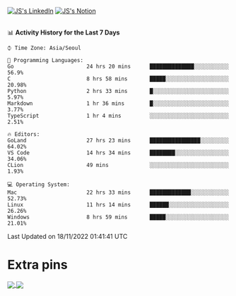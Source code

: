 
[![JS's LinkedIn](https://img.shields.io/badge/LinkedIn-blue?style=for-the-badge&logo=linkedin)](https://www.linkedin.com/in/jaeseung-lee-5a2a32139/) 
[![JS's Notion](https://img.shields.io/badge/Notion-black?style=for-the-badge&logo=notion)](https://bit.ly/ljswiki1) <br><br>
<!-- ![JS's GitHub stats](https://github-readme-stats-lemon-five.vercel.app/api?username=tkxkd0159&hide=contribs,prs,stars,issues&show_icons=true&theme=react&include_all_commits=true)   -->
<!-- ![Top Langs](https://github-readme-stats-lemon-five.vercel.app/api/top-langs/?username=tkxkd0159&layout=compact&hide=jupyter%20notebook,scss,html,css&langs_count=10)  -->


<!--START_SECTION:waka-->
📊 **Activity History for the Last 7 Days** 

```text
⌚︎ Time Zone: Asia/Seoul

💬 Programming Languages: 
Go                       24 hrs 20 mins      ██████████████░░░░░░░░░░░   56.9% 
C                        8 hrs 58 mins       █████░░░░░░░░░░░░░░░░░░░░   20.98% 
Python                   2 hrs 33 mins       █░░░░░░░░░░░░░░░░░░░░░░░░   5.97% 
Markdown                 1 hr 36 mins        █░░░░░░░░░░░░░░░░░░░░░░░░   3.77% 
TypeScript               1 hr 4 mins         ░░░░░░░░░░░░░░░░░░░░░░░░░   2.51%

🔥 Editors: 
GoLand                   27 hrs 23 mins      ████████████████░░░░░░░░░   64.02% 
VS Code                  14 hrs 34 mins      ████████░░░░░░░░░░░░░░░░░   34.06% 
CLion                    49 mins             ░░░░░░░░░░░░░░░░░░░░░░░░░   1.93%

💻 Operating System: 
Mac                      22 hrs 33 mins      █████████████░░░░░░░░░░░░   52.73% 
Linux                    11 hrs 14 mins      ██████░░░░░░░░░░░░░░░░░░░   26.26% 
Windows                  8 hrs 59 mins       █████░░░░░░░░░░░░░░░░░░░░   21.01%

```


 Last Updated on 18/11/2022 01:41:41 UTC
<!--END_SECTION:waka-->

# Extra pins
<a href="https://github.com/tkxkd0159/tkxkd0159.github.io">
  <img align="center" src="https://github-readme-stats-lemon-five.vercel.app/api/pin/?username=tkxkd0159&repo=nft-card-game&theme=react" />
</a>
<a href="https://github.com/tkxkd0159/dsalgo">
  <img align="center" src="https://github-readme-stats-lemon-five.vercel.app/api/pin/?username=tkxkd0159&repo=dsalgo&theme=react" />
</a>

<!---
- 🔭 I’m currently working on ...
- 🌱 I’m currently learning blockchain and distributed network
- 👯 I’m looking to collaborate on ...
- 🤔 I’m looking for help with ...
- 💬 Ask me about ...
- 📫 How to reach me: ...
- 😄 Pronouns: ...
- ⚡ Fun fact: ...
-->
